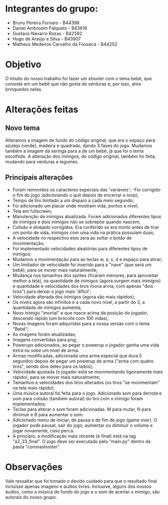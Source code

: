 # Integrantes do grupo:
- Bruno Pereira Fornaro - B44398
- Daniel Ambrosim Falqueto - B43618
- Gustavo Navarro Rozas - B42592
- Hugo de Araújo e Silva - B43907
- Matheus Medeiros Carvalho da Fonseca - B44252


# Objetivo
O intuito do nosso trabalho foi fazer um shooter com o tema bebê, que consiste em um bebê que não gosta de verduras e, por isso, atira brinquedos nelas.


# Alterações feitas
## Novo tema
Alteramos a imagem de fundo do código original, que era o espaço para azulejo (verde), madeira e quadrado, dando 3 fases do jogo.
Mudamos também a imagem da seringa para a de um bebê, já que foi o tema escolhido. A alteração dos inimigos, do código original, também foi feita,
mudando para verduras e legumes.


## Principais alterações 
- Foram removidos os caracteres especiais das 'variáveis'; 
-Foi corrigido o fim do jogo (adicionando o quit depois de encerrar o loop);
- Tempo de tiro limitado a um disparo a cada meio segundo;
- Foi adicionado um placar onde mostram vida, pontos e nível;
- Tela em fullscreen; 
- Manutenção de inimigos atualizada. Foram adicionados diferentes tipos de inimigos e dois inimigos não se sobrepõe quando nascem;
- Colisão e alvejado corrigidos. Era conferido se era morto antes de tirar um ponto de vida, inimigos com uma vida na prática possuíam duas;
- A velocidade no respectivo eixo zera ao soltar o botão de movimentação;
- Foi implementado velocidades aleatórias para diferentes tipos de inimigos;
- Mudamos a movimentação para as teclas w, a, s, d e espaço para atirar;
- Um limitador de velocidade foi inserido para a "nave" (que será um bebê), para se mover mais naturalmente;
- Mudança nos tamanhos dos sprites (ficaram menores, para aproveitar melhor a tela), na quantidade de inimigos (agora surgem mais inimigos) e quantidade e velocidades dos tiros (nova arma, com apenas "dois tiros") para deixar o jogo mais 'difícil';
- Velocidade alterada dos inimigos (agora são mais rápidos); 
- Os níveis agora são infinitos e a cada novo nível, a partir do 3, a quantidade de inimigos aumenta;
- Novo inimigo "imortal" e que nasce acima da posição do jogador, descendo rápido (um brócolis com 100 vidas);
- Novas imagens foram adquiridas para a nossa versão com o tema "Bebê";
- As imagens foram atualizadas;
- Imagens convertidas para png;
- Powerups adicionados, ao pegar o powerup o jogador ganha uma vida extra ou sobe um nível de arma. 
- Armas modificadas, adicionada uma arma especial que dura 5 segundos depois de pegar um powerup de arma ("arma com quatro tiros", sendo dois deles para os lados); 
- Velocidade ajustada (o jogador está se movimentando ligeiramente mais rápido), para se mover mais naturalmente;
- Tamanhos e velocidades dos tiros alterados (os tiros "se movimentam" na tela mais rápido);
- Uma música autoral foi feita para o jogo. Adicionado som para derrota e som para colisão (também autoral) do tiro com o inimigo foram implementados;
- Teclas para alterar o som foram adicionadas. M para mutar, N para diminuir e B para aumentar o som.
- Adicionado menu de iniciar, de pausa e de fim de jogo (game over). O jogador pode pausar, sair do jogo, aumentar ou diminuir o volume e jogar novamente, caso perca.
- A princípio, a modificação mais recente (e final) está na tag "a2_33_final". O jogo deve ser executado pelo "main.py" dentro da pasta "coronashooter".


# Observações
Vale ressaltar que foi tomado o devido cuidado para que o resultado final incluísse apenas imagens e áudios livres. Inclusive, alguns dos nossos áudios, como a música de fundo do jogo e o som de acertar o inimigo, são autorais do nosso grupo.



